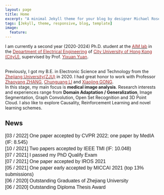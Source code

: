 ```yaml
---
layout: page
title: Home
excerpt: "A minimal Jekyll theme for your blog by designer Michael Rose."
tags: [Jekyll, theme, responsive, blog, template]
image:
  feature:
---
```


I am currently a second year (2020-2024) Ph.D. student at the <a href="http://www.ee.cityu.edu.hk/~yxyuan/" target="_blank"><font color="brown">AIM lab</font></a> in the <a href="https://www.ee.cityu.edu.hk/home/" target="_blank"><font color="brown">Department of Electrical Engineering</font></a> of <a href="https://www.cityu.edu.hk/" target="_blank"><font color="brown">City University of Hong Kong (CityU)</font></a>, supervised by Prof. <a href="https://www.cityu.edu.hk/stfprofile/yixuyuan.htm" target="_blank"><font color="brown"> Yixuan Yuan</font></a>. 

<br />
Previously, I got my B.E. in Electronic Science and Technology from the <a href="http://www.zju.edu.cn/english/"><font color="brown">Zhejiang University(ZJU)</font></a> in 2020. I had great honor to work with Professor <a href="https://scholar.google.com/citations?user=xdQSx54AAAAJ&hl=zh-CN" target="_blank"><font color="brown">Zhaoyang ZHANG</font></a>, <a href="https://scholar.google.de/citations?user=l1UWN14AAAAJ&hl=en" target="_blank"><font color="brown">Chunguang LI</font></a> and <a href="https://scholar.google.com/citations?user=tekfySwAAAAJ&hl=zh-CN" target="_blank"><font color="brown">Xiaojing GONG</font></a>. 

<br />
In this stage, my main focus is <b>medical image analysis</b>. Research interests and experiences range from <b>Domain Adaptation / Generalization</b>, Image Segmentation, Graph Convolution, Open Set Recognition and 3D Point Cloud. I also like to explore Causality, Reinforcement Learning and novel learning schemes.

## News
<p style="margin-left: 0px; line-height: 150%; margin-top: 8px; margin-bottom: 8px;"><font face="Arial" size="3">
      [03 / 2022] One paper accepted by CVPR 2022; one paper by MedIA (IF: 8.545) <br> 
   	  [10 / 2021] Two papers accepted by IEEE TMI (IF: 10.048) <br> 
   	  [07 / 2021] I passed my PhD Qualify Exam <br> 
   	  [07 / 2021] One paper accepted by IROS 2021 <br> 
      [05 / 2021] One paper early accepted by MICCAI 2021 (top 13% submissions) <br> 
      [06 / 2020] Outstanding Graduates of Zhejiang University <br>
      [06 / 2020] Outstanding Diploma Thesis Award <br>
   </font></p>